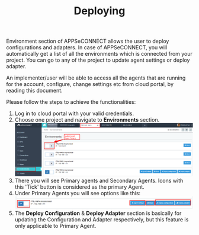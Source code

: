 ﻿---
title: "Deploying"
toc: true
tag: developers
category: "SDK"
menus: 
    sdkpostrequisite:
        title: "Deploying"
        weight: 7
        icon: fa fa-file-word-o
        identifier: sdkpostrequisitedeploying
---

Environment section of APPSeCONNECT allows the user to deploy configurations and adapters. In case of APPSeCONNECT, you will 
automatically get a list of all the environments which is connected from your project.  You can go to any of the project to update 
agent settings or deploy adapter. 

An implementer/user will be able to access all the agents that are running for the account, configure, change settings etc from cloud portal, by reading this document.

Please follow the steps to achieve the functionalities:

1. Log in to cloud portal with your valid credentials.
2. Choose one project and navigate to **Environments** section.
![Environment Setup](/staticfiles/sdk-references/media/environment-setup.png)
3. There you will see Primary agents and Secondary Agents. Icons with this 'Tick' button is considered as the primary Agent.
4. Under Primary Agents you will see options like this:
![Primary Agent Setup](/staticfiles/sdk-references/media/primary-agent-setup.png)
5. The **Deploy Configuration** & **Deploy Adapter** section is basically for updating the Configuration and Adapter respectively, but this feature is only applicable to Primary Agent.

